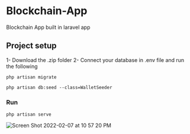 # Blockchain-App
Blockchain App built in laravel app
## Project setup
1- Download the .zip folder 
2- Connect your database in .env file and run the following
```
php artisan migrate
```
```
php artisan db:seed --class=WalletSeeder
```

### Run
```
php artisan serve
```



![Screen Shot 2022-02-07 at 10 57 20 PM](https://user-images.githubusercontent.com/52945748/152846351-4df98eb5-63a7-4079-b4fd-187237a92203.png)
